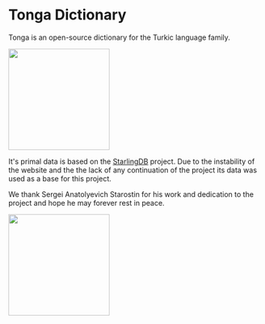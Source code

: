 # Tonga Dictionary

Tonga is an open-source dictionary for the Turkic language family.

<img src="https://github.com/onrirr/tonga/blob/main/public/logo.png?raw=true" height="200"/>

It's primal data is based on the [StarlingDB](https://starlingdb.org) project. Due to the instability of the website and the the lack of any continuation of the project its data was used as a base for this project.

We thank Sergei Anatolyevich Starostin for his work and dedication to the project and hope he may forever rest in peace.

<img src="https://starlingdb.org/Sergei.jpg" width="200" />
